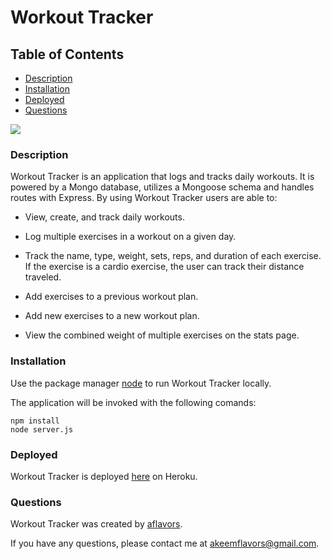 # Workout Tracker

## Table of Contents
- [Description](#Description)
- [Installation](#Installation)
- [Deployed](#Deployed)
- [Questions](#Questions)

![](https://i.ibb.co/b2mnWcj/Screen-Shot-2020-09-01-at-9-34-13-PM.png)

### Description

Workout Tracker is an application that logs and tracks daily workouts. It is powered by a Mongo database, utilizes a Mongoose schema and handles routes with Express. By using Workout Tracker users are able to:

- View, create, and track daily workouts.

- Log multiple exercises in a workout on a given day.

- Track the name, type, weight, sets, reps, and duration of each exercise. If the exercise is a cardio exercise, the user can track their distance traveled.

- Add exercises to a previous workout plan.

- Add new exercises to a new workout plan.

- View the combined weight of multiple exercises on the stats page.

### Installation

Use the package manager [node](https://www.npmjs.com/) to run Workout Tracker locally.

The application will be invoked with the following comands:

    npm install
    node server.js

### Deployed

Workout Tracker is deployed  [here](https://murmuring-escarpment-34440.herokuapp.com/) on Heroku.

### Questions

Workout Tracker was created by [aflavors](https://github.com/aflavors).

If you have any questions, please contact me at akeemflavors@gmail.com. 
